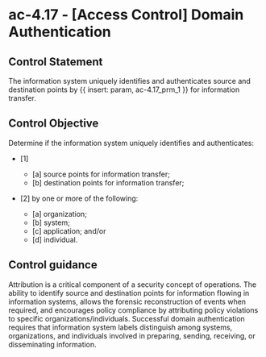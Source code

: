 # ac-4.17 - \[Access Control\] Domain Authentication

## Control Statement

The information system uniquely identifies and authenticates source and destination points by {{ insert: param, ac-4.17_prm_1 }} for information transfer.

## Control Objective

Determine if the information system uniquely identifies and authenticates:

- \[1\]

  - \[a\] source points for information transfer;
  - \[b\] destination points for information transfer;

- \[2\] by one or more of the following:

  - \[a\] organization;
  - \[b\] system;
  - \[c\] application; and/or
  - \[d\] individual.

## Control guidance

Attribution is a critical component of a security concept of operations. The ability to identify source and destination points for information flowing in information systems, allows the forensic reconstruction of events when required, and encourages policy compliance by attributing policy violations to specific organizations/individuals. Successful domain authentication requires that information system labels distinguish among systems, organizations, and individuals involved in preparing, sending, receiving, or disseminating information.
